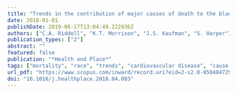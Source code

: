 ```yaml
---
title: "Trends in the contribution of major causes of death to the black-white life expectancy gap by US state"
date: 2018-01-01
publishDate: 2019-06-17T13:04:49.222936Z
authors: ["C.A. Riddell", "K.T. Morrison", "J.S. Kaufman", "S. Harper"]
publication_types: ["2"]
abstract: ""
featured: false
publication: "*Health and Place*"
tags: ["mortality", "race", "trends", "cardiovascular disease", "cause of death", "communicable disease", "injury", "life expectancy"]
url_pdf: "https://www.scopus.com/inward/record.uri?eid=2-s2.0-85048472952&doi=10.1016%2fj.healthplace.2018.04.003&partnerID=40&md5=0f71dc26aaae3cbf9213ba336183b827"
doi: "10.1016/j.healthplace.2018.04.003"
---
```


